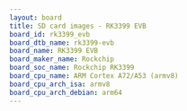 ```yaml
---
layout: board
title: SD card images - RK3399 EVB
board_id: rk3399_evb
board_dtb_name: rk3399-evb
board_name: RK3399 EVB
board_maker_name: Rockchip
board_soc_name: Rockchip RK3399
board_cpu_name: ARM Cortex A72/A53 (armv8)
board_cpu_arch_isa: armv8
board_cpu_arch_debian: arm64
---
```

